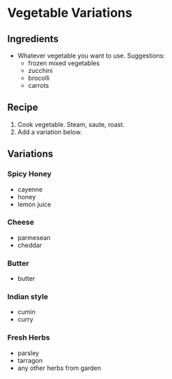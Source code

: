 # Vegetable Variations

## Ingredients
- Whatever vegetable you want to use.  Suggestions:
  - frozen mixed vegetables 
  - zucchini
  - brocolli
  - carrots
  
## Recipe
1. Cook vegetable.  Steam, saute, roast.
2. Add a variation below.

## Variations

### Spicy Honey
- cayenne
- honey
- lemon juice

### Cheese
- parmesean
- cheddar

### Butter
- butter

### Indian style
- cumin
- curry

### Fresh Herbs
- parsley
- tarragon
- any other herbs from garden
